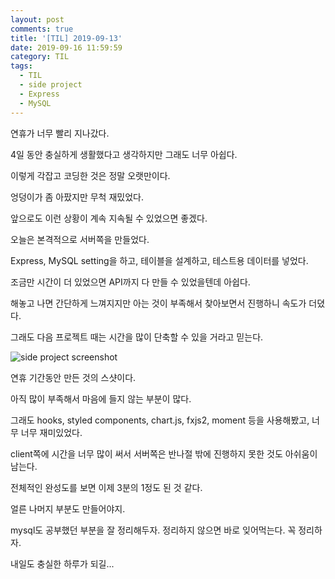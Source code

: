 ```yaml
---
layout: post
comments: true
title: '[TIL] 2019-09-13'
date: 2019-09-16 11:59:59
category: TIL
tags:
  - TIL
  - side project
  - Express
  - MySQL
---
```


연휴가 너무 빨리 지나갔다.

4일 동안 충실하게 생활했다고 생각하지만 그래도 너무 아쉽다.

이렇게 각잡고 코딩한 것은 정말 오랫만이다.

엉덩이가 좀 아팠지만 무척 재밌었다.

앞으로도 이런 상황이 계속 지속될 수 있었으면 좋겠다.

오늘은 본격적으로 서버쪽을 만들었다.

Express, MySQL setting을 하고, 테이블을 설계하고, 테스트용 데이터를 넣었다.

조금만 시간이 더 있었으면 API까지 다 만들 수 있었을텐데 아쉽다.

해놓고 나면 간단하게 느껴지지만 아는 것이 부족해서 찾아보면서 진행하니 속도가 더뎠다.

그래도 다음 프로젝트 때는 시간을 많이 단축할 수 있을 거라고 믿는다.

![side project screenshot](https://drive.google.com/uc?export=view&id=1YiMYfxB7QYOU99wTuW1PsI4fZOlnjl6r)

연휴 기간동안 만든 것의 스샷이다.

아직 많이 부족해서 마음에 들지 않는 부분이 많다.

그래도 hooks, styled components, chart.js, fxjs2, moment 등을 사용해봤고, 너무 너무 재미있었다.

client쪽에 시간을 너무 많이 써서 서버쪽은 반나절 밖에 진행하지 못한 것도 아쉬움이 남는다.

전체적인 완성도를 보면 이제 3분의 1정도 된 것 같다.

얼른 나머지 부분도 만들어야지.

mysql도 공부했던 부분을 잘 정리해두자. 정리하지 않으면 바로 잊어먹는다. 꼭 정리하자.

내일도 충실한 하루가 되길...
